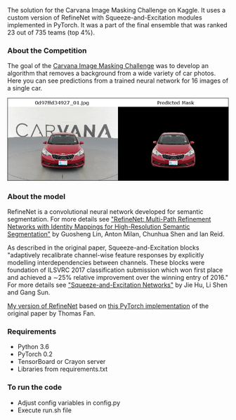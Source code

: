 The solution for the Carvana Image Masking Challenge on Kaggle. It uses a custom version of RefineNet with Squeeze-and-Excitation modules implemented in PyTorch. It was a part of the final ensemble that was ranked 23 out of 735 teams (top 4%).

### About the Competition
The goal of the [Carvana Image Masking Challenge](https://www.kaggle.com/c/carvana-image-masking-challenge) was to develop an algorithm that removes a background from a wide variety of car photos. Here you can see predictions from a trained neural network for 16 images of a single car.

![Neural network predictions](https://raw.githubusercontent.com/creafz/kaggle-carvana/master/img/example_predictions.gif)

### About the model
RefineNet is a convolutional neural network developed for semantic segmentation. For more details see ["RefineNet: Multi-Path Refinement Networks with Identity Mappings for High-Resolution Semantic Segmentation"](https://arxiv.org/abs/1611.06612) by Guosheng Lin, Anton Milan, Chunhua Shen and Ian Reid.

As described in the original paper, Squeeze-and-Excitation blocks "adaptively recalibrate channel-wise feature responses by explicitly modelling interdependencies between channels. These blocks were foundation of ILSVRC 2017 classification submission which
won first place and achieved a ∼25% relative improvement over the
winning entry of 2016." For more details see ["Squeeze-and-Excitation Networks"](https://arxiv.org/abs/1709.01507) by Jie Hu, Li Shen and Gang Sun.

[My version of RefineNet](https://github.com/creafz/kaggle-carvana/blob/master/models/se_refinenet.py) based on [this PyTorch implementation](https://github.com/thomasjpfan/pytorch_refinenet) of the original paper by Thomas Fan.

### Requirements
- Python 3.6
- PyTorch 0.2
- TensorBoard or Crayon server
- Libraries from requirements.txt

### To run the code
- Adjust config variables in config.py
- Execute run.sh file
